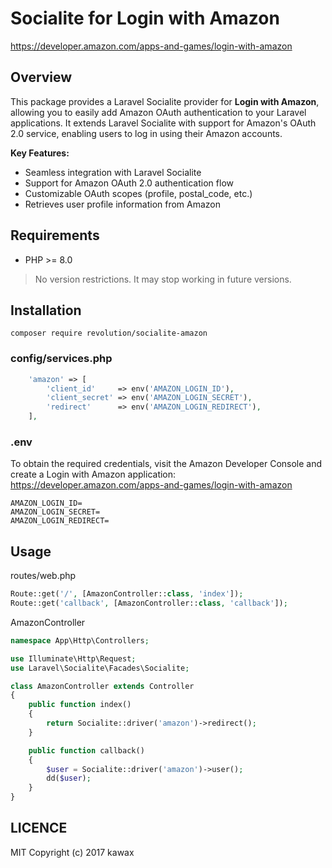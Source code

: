 # Socialite for Login with Amazon

https://developer.amazon.com/apps-and-games/login-with-amazon

## Overview

This package provides a Laravel Socialite provider for **Login with Amazon**, allowing you to easily add Amazon OAuth authentication to your Laravel applications. It extends Laravel Socialite with support for Amazon's OAuth 2.0 service, enabling users to log in using their Amazon accounts.

**Key Features:**
- Seamless integration with Laravel Socialite
- Support for Amazon OAuth 2.0 authentication flow
- Customizable OAuth scopes (profile, postal_code, etc.)
- Retrieves user profile information from Amazon

## Requirements
- PHP >= 8.0

> No version restrictions. It may stop working in future versions.

## Installation
```
composer require revolution/socialite-amazon
```

### config/services.php

```php
    'amazon' => [
        'client_id'     => env('AMAZON_LOGIN_ID'),
        'client_secret' => env('AMAZON_LOGIN_SECRET'),
        'redirect'      => env('AMAZON_LOGIN_REDIRECT'),
    ],
```

### .env

To obtain the required credentials, visit the Amazon Developer Console and create a Login with Amazon application: https://developer.amazon.com/apps-and-games/login-with-amazon

```
AMAZON_LOGIN_ID=
AMAZON_LOGIN_SECRET=
AMAZON_LOGIN_REDIRECT=
```

## Usage

routes/web.php
```php
Route::get('/', [AmazonController::class, 'index']);
Route::get('callback', [AmazonController::class, 'callback']);
```

AmazonController

```php
namespace App\Http\Controllers;

use Illuminate\Http\Request;
use Laravel\Socialite\Facades\Socialite;

class AmazonController extends Controller
{
    public function index()
    {
        return Socialite::driver('amazon')->redirect();
    }

    public function callback()
    {
        $user = Socialite::driver('amazon')->user();
        dd($user);
    }
}

```

## LICENCE
MIT
Copyright (c) 2017 kawax

